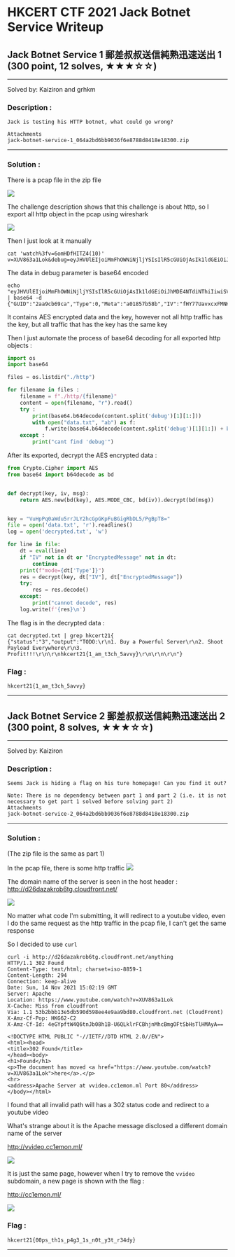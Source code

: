 # HKCERT CTF 2021 Jack Botnet Service Writeup

## Jack Botnet Service 1 郵差叔叔送信純熟迅速送出 1 (300 point, 12 solves, ★★★☆☆)
---
Solved by: Kaiziron and grhkm

### Description :
```
Jack is testing his HTTP botnet, what could go wrong?

Attachments
jack-botnet-service-1_064a2bd6bb9036f6e8788d8418e18300.zip
```
---
### Solution :

There is a pcap file in the zip file 

![](https://i.imgur.com/QebAqNY.png)

The challenge description shows that this challenge is about http, so I export all http object in the pcap using wireshark

![](https://i.imgur.com/pIEzo2o.png)

Then I just look at it manually 

```
cat 'watch%3fv=6omHDfHITZ4(10)' 
v=XUV863a1Lok&debug=eyJHVUlEIjoiMmFhOWNiNjljYSIsIlR5cGUiOjAsIk1ldGEiOiJhMDE4NTdiNThiIiwiSVYiOiJmSFk3N1VhdnhjeEZNTkg3M1V2S2JBPT0iLCJFbmNyeXB0ZWRNZXNzYWdlIjoiM2FPTU1sSVBuRmZHWDNhOXNoUjU1cDVhNE9JRU05dWd6RTZFVDg1UXRPb0F1V0V2eGFrTVp4TUUyaWxSRlVkTSIsIkhNQUMiOiJsS01KaWxRYW1TQzRPQVlPZ2JLc1AwWkFLWTdmVmZrQ2ZRNWVHUWRLT2JNPSIsIktleSI6IlZ1SHBQcTBhV2R1NXJySkxZMmhjR3BHS3BGdUJHaWdSYkRMNS9QZ0JwVDg9In0=
```

The data in debug parameter is base64 encoded
```
echo "eyJHVUlEIjoiMmFhOWNiNjljYSIsIlR5cGUiOjAsIk1ldGEiOiJhMDE4NTdiNThiIiwiSVYiOiJmSFk3N1VhdnhjeEZNTkg3M1V2S2JBPT0iLCJFbmNyeXB0ZWRNZXNzYWdlIjoiM2FPTU1sSVBuRmZHWDNhOXNoUjU1cDVhNE9JRU05dWd6RTZFVDg1UXRPb0F1V0V2eGFrTVp4TUUyaWxSRlVkTSIsIkhNQUMiOiJsS01KaWxRYW1TQzRPQVlPZ2JLc1AwWkFLWTdmVmZrQ2ZRNWVHUWRLT2JNPSIsIktleSI6IlZ1SHBQcTBhV2R1NXJySkxZMmhjR3BHS3BGdUJHaWdSYkRMNS9QZ0JwVDg9In0=" | base64 -d
{"GUID":"2aa9cb69ca","Type":0,"Meta":"a01857b58b","IV":"fHY77UavxcxFMNH73UvKbA==","EncryptedMessage":"3aOMMlIPnFfGX3a9shR55p5a4OIEM9ugzE6ET85QtOoAuWEvxakMZxME2ilRFUdM","HMAC":"lKMJilQamSC4OAYOgbKsP0ZAKY7fVfkCfQ5eGQdKObM=","Key":"VuHpPq0aWdu5rrJLY2hcGpGKpFuBGigRbDL5/PgBpT8="}
```

It contains AES encrypted data and the key, however not all http traffic has the key, but all traffic that has the key has the same key

Then I just automate the process of base64 decoding for all exported http objects :

```python
import os
import base64

files = os.listdir("./http")

for filename in files :
	filename = f"./http/{filename}"
	content = open(filename, "r").read()
	try :
		print(base64.b64decode(content.split('debug')[1][1:]))
		with open("data.txt", "ab") as f:
			f.write(base64.b64decode(content.split('debug')[1][1:]) + b"\n")
	except :
		print("cant find 'debug'")

```
After its exported, decrypt the AES encrypted data :

```python
from Crypto.Cipher import AES
from base64 import b64decode as bd


def decrypt(key, iv, msg):
    return AES.new(bd(key), AES.MODE_CBC, bd(iv)).decrypt(bd(msg))


key = "VuHpPq0aWdu5rrJLY2hcGpGKpFuBGigRbDL5/PgBpT8="
file = open('data.txt', 'r').readlines()
log = open('decrypted.txt', 'w')

for line in file:
    dt = eval(line)
    if "IV" not in dt or "EncryptedMessage" not in dt:
        continue
    print(f"mode={dt['Type']}")
    res = decrypt(key, dt["IV"], dt["EncryptedMessage"])
    try:
        res = res.decode()
    except:
        print("cannot decode", res)
    log.write(f'{res}\n')
```

The flag is in the decrypted data :
```
cat decrypted.txt | grep hkcert21{
{"status":"3","output":"TODO:\r\n1. Buy a Powerful Server\r\n2. Shoot Payload Everywhere\r\n3. Profit!!!\r\n\r\nhkcert21{1_am_t3ch_5avvy}\r\n\r\n\r\n"}		
```

### Flag :
`hkcert21{1_am_t3ch_5avvy}`

---


## Jack Botnet Service 2 郵差叔叔送信純熟迅速送出 2 (300 point, 8 solves, ★★★☆☆)
---
Solved by: Kaiziron

### Description :
```
Seems Jack is hiding a flag on his ture homepage! Can you find it out?

Note: There is no dependency between part 1 and part 2 (i.e. it is not necessary to get part 1 solved before solving part 2)
Attachments
jack-botnet-service-2_064a2bd6bb9036f6e8788d8418e18300.zip
```

---
### Solution :
(The zip file is the same as part 1)

In the pcap file, there is some http traffic
![](https://i.imgur.com/cbL4qoe.png)

The domain name of the server is seen in the host header :
http://d26dazakrob6tg.cloudfront.net/

![](https://i.imgur.com/CyRtrHq.png)

No matter what code I'm submitting, it will redirect to a youtube video, even I do the same request as the http traffic in the pcap file, I can't get the same response

So I decided to use `curl` 

```
curl -i http://d26dazakrob6tg.cloudfront.net/anything
HTTP/1.1 302 Found
Content-Type: text/html; charset=iso-8859-1
Content-Length: 294
Connection: keep-alive
Date: Sun, 14 Nov 2021 15:02:19 GMT
Server: Apache
Location: https://www.youtube.com/watch?v=XUV863a1Lok
X-Cache: Miss from cloudfront
Via: 1.1 53b2bbb13e5db590d598ee4e9aa9bd80.cloudfront.net (CloudFront)
X-Amz-Cf-Pop: HKG62-C2
X-Amz-Cf-Id: 4eGYpftW4Q6tnJb08h1B-U6QLklrFCBhjnMhcBmgOFtSbHsTlHMAyA==

<!DOCTYPE HTML PUBLIC "-//IETF//DTD HTML 2.0//EN">
<html><head>
<title>302 Found</title>
</head><body>
<h1>Found</h1>
<p>The document has moved <a href="https://www.youtube.com/watch?v=XUV863a1Lok">here</a>.</p>
<hr>
<address>Apache Server at vvideo.cc1emon.ml Port 80</address>
</body></html>
```
I found that all invalid path will has a 302 status code and redirect to a youtube video

What's strange about it is the Apache message disclosed a different domain name of the server

http://vvideo.cc1emon.ml/

![](https://i.imgur.com/OAXn9xX.png)

It is just the same page, however when I try to remove the `vvideo` subdomain, a new page is shown with the flag :

http://cc1emon.ml/

![](https://i.imgur.com/ZJrfbwh.jpg)

### Flag :
`hkcert21{00ps_th1s_p4g3_1s_n0t_y3t_r34dy}`

---
